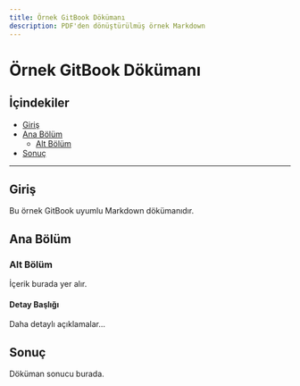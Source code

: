 ```yaml
---
title: Örnek GitBook Dökümanı
description: PDF'den dönüştürülmüş örnek Markdown
---
```


# Örnek GitBook Dökümanı

## İçindekiler

- [Giriş](#giris)
- [Ana Bölüm](#ana-bolum)
  - [Alt Bölüm](#alt-bolum)
- [Sonuç](#sonuc)

---

## Giriş

Bu örnek GitBook uyumlu Markdown dökümanıdır.

## Ana Bölüm

### Alt Bölüm

İçerik burada yer alır.

#### Detay Başlığı

Daha detaylı açıklamalar...

## Sonuç

Döküman sonucu burada.
